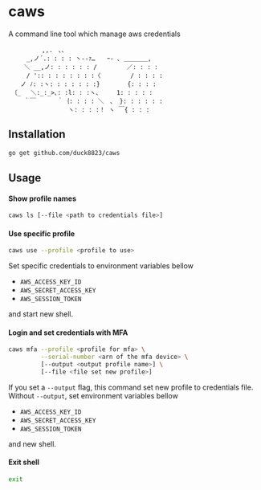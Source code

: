 # caws
A command line tool which manage aws credentials

```
　　　　　 ,,.　､､
　　　_,ノ´.: : : : 丶-‐ｧ…　　ｰ- ､ ＿＿＿＿,　 
　　 ＼ __,ノ: : : : : : /　　　　　／: : : : 
　　　/ ':: : : : : : : :〈　　　　　/ : : : :
　　ノ ﾉ: :ヽ: : : : : : :}　　　　 {: : : : 
　〔_　 ＼:_:_>､: :l: : :ヽ、　　　1: : : : : 
　　 ｀￣　　　 ｀｛: : : : ＼　、 }: : : : : :
　　　 　 　 　 　 ヽ: : : :！ ヽ ￣{ : : : 
```

## Installation
```bash
go get github.com/duck8823/caws
```

## Usage
#### Show profile names
```bash
caws ls [--file <path to credentials file>]
```

#### Use specific profile
```bash
caws use --profile <profile to use>
```

Set specific credentials to environment variables bellow

- `AWS_ACCESS_KEY_ID`
- `AWS_SECRET_ACCESS_KEY`
- `AWS_SESSION_TOKEN`

and start new shell.

#### Login and set credentials with MFA
```bash
caws mfa --profile <profile for mfa> \
         --serial-number <arn of the mfa device> \
         [--output <output profile name>] \
         [--file <file set new profile>]
```

If you set a `--output` flag, this command set new profile to credentials file.
Without `--output`, set environment variables bellow

- `AWS_ACCESS_KEY_ID`
- `AWS_SECRET_ACCESS_KEY`
- `AWS_SESSION_TOKEN`

and new shell.

#### Exit shell
```bash
exit
```